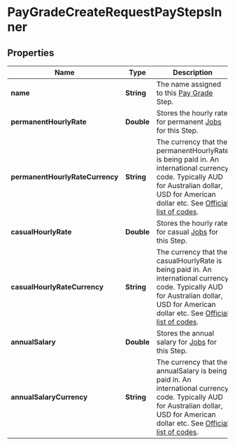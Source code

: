

# PayGradeCreateRequestPayStepsInner


## Properties

| Name | Type | Description | Notes |
|------------ | ------------- | ------------- | -------------|
|**name** | **String** | The name assigned to this [Pay Grade](https://developers.intellihr.io/docs/v1/) Step. |  |
|**permanentHourlyRate** | **Double** | Stores the hourly rate for permanent [Jobs](https://developers.intellihr.io/docs/v1/) for this Step. |  [optional] |
|**permanentHourlyRateCurrency** | **String** | The currency that the permanentHourlyRate is being paid in. An international currency code. Typically AUD for Australian dollar, USD for American dollar etc. See [Official list of codes](https://www.iban.com/currency-codes). |  [optional] |
|**casualHourlyRate** | **Double** | Stores the hourly rate for casual [Jobs](https://developers.intellihr.io/docs/v1/) for this Step. |  [optional] |
|**casualHourlyRateCurrency** | **String** | The currency that the casualHourlyRate is being paid in. An international currency code. Typically AUD for Australian dollar, USD for American dollar etc. See [Official list of codes](https://www.iban.com/currency-codes). |  [optional] |
|**annualSalary** | **Double** | Stores the annual salary for [Jobs](https://developers.intellihr.io/docs/v1/) for this Step. |  [optional] |
|**annualSalaryCurrency** | **String** | The currency that the annualSalary is being paid in. An international currency code. Typically AUD for Australian dollar, USD for American dollar etc. See [Official list of codes](https://www.iban.com/currency-codes). |  [optional] |



